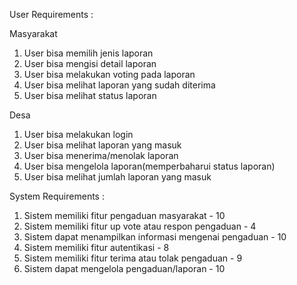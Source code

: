 User Requirements :

Masyarakat
1. User bisa memilih jenis laporan
2. User bisa mengisi detail laporan
3. User bisa melakukan voting pada laporan
4. User bisa melihat laporan yang sudah diterima
5. User bisa melihat status laporan


Desa
1. User bisa melakukan login
2. User bisa melihat  laporan yang masuk
3. User bisa menerima/menolak laporan
4. User bisa mengelola laporan(memperbaharui status laporan) 
5. User bisa melihat jumlah laporan yang masuk


System Requirements :

1. Sistem memiliki fitur pengaduan masyarakat - 10
2. Sistem memiliki fitur up vote atau respon pengaduan - 4
3. Sistem dapat menampilkan informasi mengenai pengaduan - 10
4. Sistem memiliki fitur autentikasi - 8
5. Sistem memiliki fitur terima atau tolak pengaduan - 9
6. Sistem dapat mengelola pengaduan/laporan - 10
